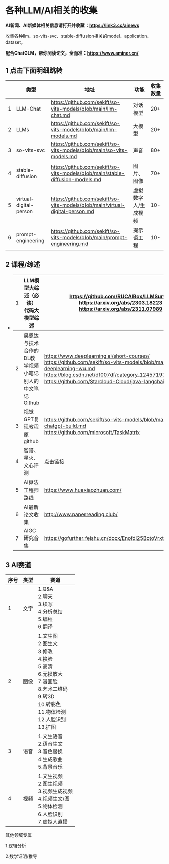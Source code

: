 # 各种LLM/AI相关的收集
**AI新闻、AI新媒体相关信息请打开并收藏：https://link3.cc/ainews**

收集各种llm、so-vits-svc、stable-diffusion相关的model、application、dataset。

**配合ChatGLM，帮你阅读论文，全而准：https://www.aminer.cn/**

## 1 点击下面明细跳转

|      | 类型                   | 地址                                                         | 功能                | 收集数量 |
| ---- | ---------------------- | ------------------------------------------------------------ | ------------------- | -------- |
| 1    | LLM-Chat               | https://github.com/sekift/so-vits-models/blob/main/llm-chat.md | 对话模型            | 20+      |
| 2    | LLMs                   | https://github.com/sekift/so-vits-models/blob/main/llm-models.md | 大模型              | 20+      |
| 3    | so-vits-svc            | https://github.com/sekift/so-vits-models/blob/main/so-vits-models.md | 声音                | 80+      |
| 4    | stable-diffusion       | https://github.com/sekift/so-vits-models/blob/main/stable-diffusion-models.md | 图片、图像          | 70+      |
| 5    | virtual-digital-person | https://github.com/sekift/so-vits-models/blob/main/virtual-digital-person.md | 虚拟数字人/生成视频 | 10-      |
| 6    | prompt-engineering     | https://github.com/sekift/so-vits-models/blob/main/prompt-engineering.md | 提示语工程          | 10-      |

## 2 课程/综述

- | 1    | **LLM模型大综述（必读）**<br>代码大模型综述                  | https://github.com/RUCAIBox/LLMSurvey<br/>https://arxiv.org/abs/2303.18223 <br/>https://arxiv.org/abs/2311.07989<br/> |
  | ---- | ------------------------------------------------------------ | ------------------------------------------------------------ |
  | 2    | 吴恩达与技术合作的DL教学视频<br/>小笔记<br/>别人的中文笔记<br/>Github | https://www.deeplearning.ai/short-courses/<br/>https://github.com/sekift/so-vits-models/blob/main/stude-deeplearning-wu.md<br/>https://blog.csdn.net/df007df/category_12457193.html<br/>https://github.com/Starcloud-Cloud/java-langchain/tree/master |
  | 3    | 视觉GPT复现教程<br/>原github                                 | https://github.com/sekift/so-vits-models/blob/main/visual-chatgpt-build.md<br/>https://github.com/microsoft/TaskMatrix |
  | 4    | 智谱、星火、文心评测                                         | [点击链接](https://github.com/sekift/so-vits-models/blob/main/%E5%9B%BD%E5%86%853%E5%A4%A7LLMs(%E6%99%BA%E8%B0%B1%E3%80%81%E6%98%9F%E7%81%AB%EF%BC%8C%E6%96%87%E5%BF%83)%E6%B5%8B%E8%AF%84.md) |
  | 5    | AI算法工程师路线                                             | https://www.huaxiaozhuan.com/                                |
  | 6    | AI最新论文收集                                               | http://www.paperreading.club/                                |
  | 7    | AIGC研究合集                                                 | https://gofurther.feishu.cn/docx/Enofdl25BotoVrxth8ec4rNBn5c |


## 3 AI赛道

| 序号 | 类型 | 赛道                                                         |
| ---- | ---- | ------------------------------------------------------------ |
| 1    | 文字 | 1.Q&A<br>2.聊天<br>3.续写<br>4.分析总结<br>5.编程<br>6.翻译<br> |
| 2    | 图像 | 1.文生图<br>2.图生文<br>3.修改<br>4.换脸<br>5.高清<br>6.无损放大<br>7.漫画脸<br>8.艺术二维码<br>9.转3D<br/>10.转彩色<br/>11.物体检测<br/>12.人脸识别<br/>13.扩图<br/> |
| 3    | 语音 | 1.文生语音<br>2.语音生文<br/>3.音色替换<br/>4.生成歌曲<br/>5.背景音乐<br/> |
| 4    | 视频 | 1.文生视频<br>2.图生视频<br/>3.视频生成视频<br>4.视频生文/图<br/>5.物体检测<br>6.人脸识别<br>7.虚拟人直播<br/> |

其他领域专属

1.逻辑分析

2.数学证明/推导